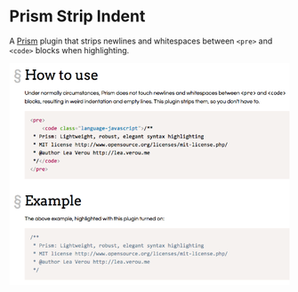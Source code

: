 # Prism Strip Indent

A [Prism] plugin that strips newlines and whitespaces between `<pre>` and `<code>` blocks when highlighting.

![Prism Strip Indent Demo Screenshot](screenshot.png)

[Prism]: http://prismjs.com
